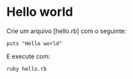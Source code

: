 # Hello world

Crie um arquivo [hello.rb] com o seguinte:

	puts "Hello world"

E execute com:

	ruby hello.rb
